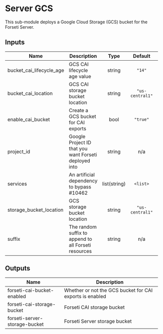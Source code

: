 # Server GCS

This sub-module deploys a Google Cloud Storage (GCS) bucket for the Forseti Server.

<!-- BEGINNING OF PRE-COMMIT-TERRAFORM DOCS HOOK -->
## Inputs

| Name | Description | Type | Default | Required |
|------|-------------|:----:|:-----:|:-----:|
| bucket\_cai\_lifecycle\_age | GCS CAI lifecycle age value | string | `"14"` | no |
| bucket\_cai\_location | GCS CAI storage bucket location | string | `"us-central1"` | no |
| enable\_cai\_bucket | Create a GCS bucket for CAI exports | bool | `"true"` | no |
| project\_id | Google Project ID that you want Forseti deployed into | string | n/a | yes |
| services | An artificial dependency to bypass #10462 | list(string) | `<list>` | no |
| storage\_bucket\_location | GCS storage bucket location | string | `"us-central1"` | no |
| suffix | The random suffix to append to all Forseti resources | string | n/a | yes |

## Outputs

| Name | Description |
|------|-------------|
| forseti-cai-bucket-enabled | Whether or not the GCS bucket for CAI exports is enabled |
| forseti-cai-storage-bucket | Forseti CAI storage bucket |
| forseti-server-storage-bucket | Forseti Server storage bucket |

<!-- END OF PRE-COMMIT-TERRAFORM DOCS HOOK -->
